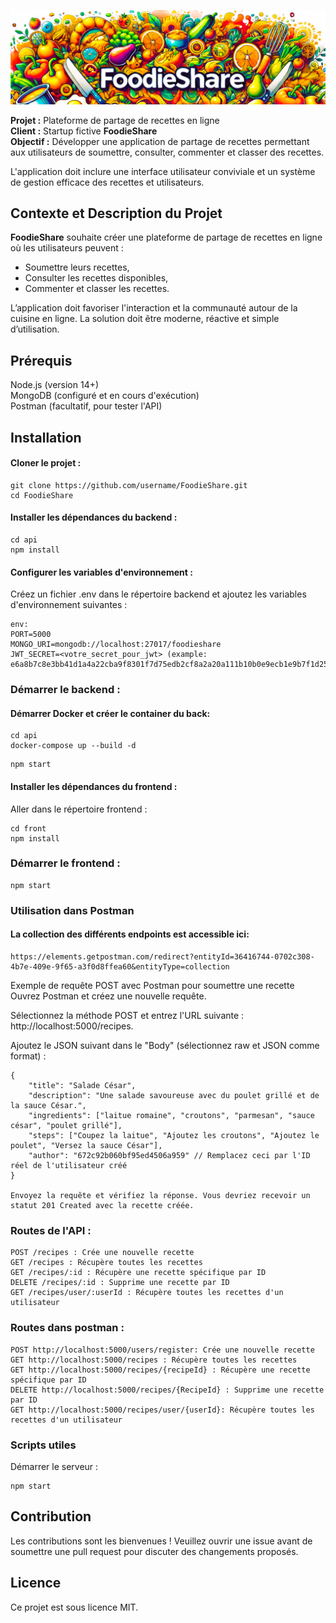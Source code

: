 ![logo](./front/src/imgs/foodieShareWide.png)

**Projet :** Plateforme de partage de recettes en ligne  
**Client :** Startup fictive **FoodieShare**  
**Objectif :** Développer une application de partage de recettes permettant aux utilisateurs de soumettre, consulter, commenter et classer des recettes.  

L'application doit inclure une interface utilisateur conviviale et un système de gestion efficace des recettes et utilisateurs.  
  
## Contexte et Description du Projet  

**FoodieShare** souhaite créer une plateforme de partage de recettes en ligne où les utilisateurs peuvent :  
* Soumettre leurs recettes,  
* Consulter les recettes disponibles,  
* Commenter et classer les recettes.  
  
L’application doit favoriser l'interaction et la communauté autour de la cuisine en ligne.
La solution doit être moderne, réactive et simple d’utilisation.  

## Prérequis  
Node.js (version 14+)  
MongoDB (configuré et en cours d'exécution)  
Postman (facultatif, pour tester l'API)  

## Installation  
#### Cloner le projet :  
```plaintext
git clone https://github.com/username/FoodieShare.git
cd FoodieShare
```
#### Installer les dépendances du backend :  
```plaintext
cd api
npm install
```
#### Configurer les variables d'environnement :  

Créez un fichier .env dans le répertoire backend et ajoutez les variables d'environnement suivantes :   
```plaintext
env:  
PORT=5000
MONGO_URI=mongodb://localhost:27017/foodieshare
JWT_SECRET=<votre_secret_pour_jwt> (example: e6a8b7c8e3bb41d1a4a22cba9f8301f7d75edb2cf8a2a20a111b10b0e9ecb1e9b7f1d25419f40d6db8f0191ecbba7382)
```
### Démarrer le backend :  

#### Démarrer Docker et créer le container du back:

```plaintext
cd api
docker-compose up --build -d
```

```plaintext
npm start
```
#### Installer les dépendances du frontend :  
Aller dans le répertoire frontend :  
```plaintext
cd front
npm install
```
### Démarrer le frontend :
```plaintext
npm start
```

### Utilisation dans Postman

#### La collection des différents endpoints est accessible ici:  
 ```
https://elements.getpostman.com/redirect?entityId=36416744-0702c308-4b7e-409e-9f65-a3f0d8ffea60&entityType=collection
 ```

Exemple de requête POST avec Postman pour soumettre une recette  
Ouvrez Postman et créez une nouvelle requête.  
  
Sélectionnez la méthode POST et entrez l'URL suivante : http://localhost:5000/recipes.  
  
Ajoutez le JSON suivant dans le "Body" (sélectionnez raw et JSON comme format) :  

```plaintext
{
    "title": "Salade César",
    "description": "Une salade savoureuse avec du poulet grillé et de la sauce César.",
    "ingredients": ["laitue romaine", "croutons", "parmesan", "sauce césar", "poulet grillé"],
    "steps": ["Coupez la laitue", "Ajoutez les croutons", "Ajoutez le poulet", "Versez la sauce César"],
    "author": "672c92b060bf95ed4506a959" // Remplacez ceci par l'ID réel de l'utilisateur créé
}

Envoyez la requête et vérifiez la réponse. Vous devriez recevoir un statut 201 Created avec la recette créée.
```

### Routes de l'API :  
```
POST /recipes : Crée une nouvelle recette
GET /recipes : Récupère toutes les recettes
GET /recipes/:id : Récupère une recette spécifique par ID
DELETE /recipes/:id : Supprime une recette par ID
GET /recipes/user/:userId : Récupère toutes les recettes d'un utilisateur
```

### Routes dans postman :

```plaintext
POST http://localhost:5000/users/register: Crée une nouvelle recette
GET http://localhost:5000/recipes : Récupère toutes les recettes
GET http://localhost:5000/recipes/{recipeId} : Récupère une recette spécifique par ID
DELETE http://localhost:5000/recipes/{RecipeId} : Supprime une recette par ID
GET http://localhost:5000/recipes/user/{userId}: Récupère toutes les recettes d'un utilisateur
```

### Scripts utiles
Démarrer le serveur :
```plaintext
npm start
```
## Contribution  
Les contributions sont les bienvenues ! Veuillez ouvrir une issue avant de soumettre une pull request pour discuter des changements proposés.  
  
## Licence  
Ce projet est sous licence MIT.  
